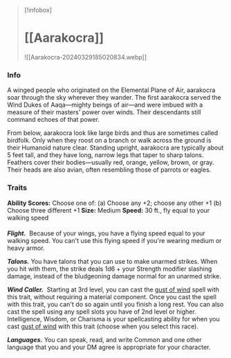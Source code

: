 > [!infobox]
> # [[Aarakocra]] 
> ![[Aarakocra-20240329185020834.webp]]

### Info
A winged people who originated on the Elemental Plane of Air, aarakocra soar through the sky wherever they wander. The first aarakocra served the Wind Dukes of Aaqa—mighty beings of air—and were imbued with a measure of their masters' power over winds. Their descendants still command echoes of that power.

From below, aarakocra look like large birds and thus are sometimes called birdfolk. Only when they roost on a branch or walk across the ground is their Humanoid nature clear. Standing upright, aarakocra are typically about 5 feet tall, and they have long, narrow legs that taper to sharp talons. Feathers cover their bodies—usually red, orange, yellow, brown, or gray. Their heads are also avian, often resembling those of parrots or eagles.
### Traits
**Ability Scores:** Choose one of: (a) Choose any +2; choose any other +1 (b) Choose three different +1
**Size:** Medium
**Speed:** 30 ft., fly equal to your walking speed
####

***Flight.***  Because of your wings, you have a flying speed equal to your walking speed. You can't use this flying speed if you're wearing medium or heavy armor.

***Talons.*** You have talons that you can use to make unarmed strikes. When you hit with them, the strike deals 1d6 + your Strength modifier slashing damage, instead of the bludgeoning damage normal for an unarmed strike.

***Wind Caller.***  Starting at 3rd level, you can cast the [gust of wind](https://5e.tools/spells.html#gust%20of%20wind_phb) spell with this trait, without requiring a material component. Once you cast the spell with this trait, you can't do so again until you finish a long rest. You can also cast the spell using any spell slots you have of 2nd level or higher.
	Intelligence, Wisdom, or Charisma is your spellcasting ability for when you cast [gust of wind](https://5e.tools/spells.html#gust%20of%20wind_phb) with this trait (choose when you select this race).

***Languages.*** You can speak, read, and write Common and one other language that you and your DM agree is appropriate for your character.


